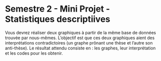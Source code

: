 # Semestre 2 - Mini Projet - Statistiques descriptiives

Vous devrez réaliser deux graphiques à partir de la même base de données trouvée par nous-mêmes. L’objectif est que ces deux graphiques aient des interprétations contradictoires (un graphe prônant une thèse et l’autre son anti-thèse). Le résultat attendu consiste en : les graphes, leur interprétation et les codes pour les obtenir.
